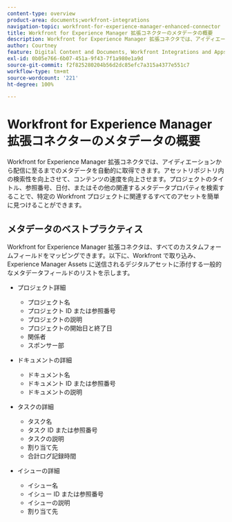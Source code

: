 ```yaml
---
content-type: overview
product-area: documents;workfront-integrations
navigation-topic: workfront-for-experience-manager-enhanced-connector
title: Workfront for Experience Manager 拡張コネクターのメタデータの概要
description: Workfront for Experience Manager 拡張コネクタでは、アイディエーションから配信に至るまでのメタデータを自動的に取得できます。アセットリポジトリ内の検索性を向上させて、コンテンツの速度を向上させます。プロジェクトのタイトル、参照番号、日付、またはその他の関連するメタデータプロパティを検索することで、特定の Workfront プロジェクトに関連するすべてのアセットを簡単に見つけることができます。
author: Courtney
feature: Digital Content and Documents, Workfront Integrations and Apps
exl-id: 0b05e766-6b07-451a-9f43-7f1a980e1a9d
source-git-commit: f2f825280204b56d2dc85efc7a315a4377e551c7
workflow-type: tm+mt
source-wordcount: '221'
ht-degree: 100%

---
```


# Workfront for Experience Manager 拡張コネクターのメタデータの概要

Workfront for Experience Manager 拡張コネクタでは、アイディエーションから配信に至るまでのメタデータを自動的に取得できます。アセットリポジトリ内の検索性を向上させて、コンテンツの速度を向上させます。プロジェクトのタイトル、参照番号、日付、またはその他の関連するメタデータプロパティを検索することで、特定の Workfront プロジェクトに関連するすべてのアセットを簡単に見つけることができます。

## メタデータのベストプラクティス

Workfront for Experience Manager 拡張コネクタは、すべてのカスタムフォームフィールドをマッピングできます。以下に、Workfront で取り込み、Experience Manager Assets に送信されるデジタルアセットに添付する一般的なメタデータフィールドのリストを示します。

* プロジェクト詳細

   * プロジェクト名
   * プロジェクト ID または参照番号
   * プロジェクトの説明
   * プロジェクトの開始日と終了日
   * 関係者
   * スポンサー部

* ドキュメントの詳細

   * ドキュメント名
   * ドキュメント ID または参照番号
   * ドキュメントの説明

* タスクの詳細

   * タスク名
   * タスク ID または参照番号
   * タスクの説明
   * 割り当て先
   * 合計ログ記録時間

* イシューの詳細

   * イシュー名
   * イシュー ID または参照番号
   * イシューの説明
   * 割り当て先

